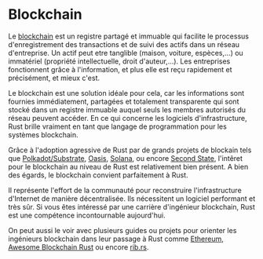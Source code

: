 # Blockchain

Le [blockchain](https://en.wikipedia.org/wiki/Blockchain) est un registre partagé et immuable qui facilite le processus d'enregistrement des transactions et de suivi des actifs dans un réseau d'entreprise.
Un actif peut etre tanglible (maison, voiture, espèces,...) ou immatériel (propriété intellectuelle, droit d'auteur,...).
Les entreprises fonctionnent grâce à l'information, et plus elle est reçu rapidement et précisément, et mieux c'est.

Le blockchain est une solution idéale pour cela, car les informations sont fournies immédiatement, partagées et totalement transparente qui sont stocké dans un registre immuable auquel seuls les membres autorisés du réseau peuvent accéder.
En ce qui concerne les logiciels d'infrastructure, Rust brille vraiment en tant que langage de programmation pour les systèmes blockchain.

Grâce à l'adoption agressive de Rust par de grands projets de blockain tels que [Polkadot/Substrate](https://www.parity.io), [Oasis](https://www.oasislabs.com), [Solana](https://solana.com), ou encore [Second State](https://www.secondstate.io), l'intêret pour le blockchain au niveau de Rust est relativement bien présent.
A bien des égards, le blockchain convient parfaitement à Rust.

Il représente l'effort de la communauté pour reconstruire l'infrastructure d'Internet de manière décentralisée.
Ils nécessitent un logiciel performant et très sûr.
Si vous êtes intéressé par une carrière d'ingénieur blockchain, Rust est une compétence incontournable aujourd'hui.

On peut aussi le voir avec plusieurs guides ou projets pour orienter les ingénieurs blockchain dans leur passage à Rust comme [Ethereum](https://ethereum.org/en/developers/docs/programming-languages/rust/), [Awesome Blockchain Rust](https://github.com/rust-in-blockchain/awesome-blockchain-rust) ou encore [rib.rs](https://rustinblockchain.org/about/).
